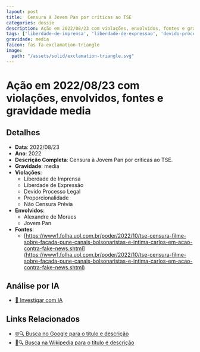 ```yaml
---
layout: post
title:  Censura à Jovem Pan por críticas ao TSE
categories: dossie
description: Ação em 2022/08/23 com violações, envolvidos, fontes e gravidade media
tags: ['liberdade-de-imprensa', 'liberdade-de-expressao', 'devido-processo-legal', 'proporcionalidade', 'nao-censura-previa', 'alexandre-de-moraes', 'jovem-pan', 'gravidade-media']
gravidade: media
faicon: fas fa-exclamation-triangle
image:
  path: "/assets/solid/exclamation-triangle.svg"
---
```


# Ação em 2022/08/23 com violações, envolvidos, fontes e gravidade media

## Detalhes
- **Data**: 2022/08/23
- **Ano**: 2022
- **Descrição Completa**: Censura à Jovem Pan por críticas ao TSE.
- **Gravidade**: media <i class="fas fas fa-exclamation-triangle fa-2x"></i>
- **Violações**:
  - Liberdade de Imprensa
  - Liberdade de Expressão
  - Devido Processo Legal
  - Proporcionalidade
  - Não Censura Prévia
- **Envolvidos**:
  - Alexandre de Moraes
  - Jovem Pan
- **Fontes**:
  - [https://www1.folha.uol.com.br/poder/2022/10/tse-censura-filme-sobre-facada-pune-canais-bolsonaristas-e-intima-carlos-em-acao-contra-fake-news.shtml](https://www1.folha.uol.com.br/poder/2022/10/tse-censura-filme-sobre-facada-pune-canais-bolsonaristas-e-intima-carlos-em-acao-contra-fake-news.shtml)

## Análise por IA
- [🤖 Investigar com IA](https://www.perplexity.ai/search?q=%22Alexandre%20de%20Moraes%22%20Censura%20%C3%A0%20Jovem%20Pan%20por%20cr%C3%ADticas%20ao%20TSE%20Censura%20%C3%A0%20Jovem%20Pan%20por%20cr%C3%ADticas%20ao%20TSE.%20Liberdade%20de%20Imprensa%20Liberdade%20de%20Express%C3%A3o%20Devido%20Processo%20Legal%20Proporcionalidade%20N%C3%A3o%20Censura%20Pr%C3%A9via%202022%20gravidade%20media)

## Links Relacionados
- [🌐🔍 Busca no Google para o título e descrição](https://www.google.com/search?q=%22Alexandre%20de%20Moraes%22%20Censura%20%C3%A0%20Jovem%20Pan%20por%20cr%C3%ADticas%20ao%20TSE%20Censura%20%C3%A0%20Jovem%20Pan%20por%20cr%C3%ADticas%20ao%20TSE.%20Liberdade%20de%20Imprensa%20Liberdade%20de%20Express%C3%A3o%20Devido%20Processo%20Legal%20Proporcionalidade%20N%C3%A3o%20Censura%20Pr%C3%A9via%202022%20gravidade%20media)
- [📖🔍 Busca na Wikipedia para o título e descrição](https://pt.wikipedia.org/w/index.php?search=%22Alexandre%20de%20Moraes%22%20Censura%20%C3%A0%20Jovem%20Pan%20por%20cr%C3%ADticas%20ao%20TSE%20Censura%20%C3%A0%20Jovem%20Pan%20por%20cr%C3%ADticas%20ao%20TSE.%20Liberdade%20de%20Imprensa%20Liberdade%20de%20Express%C3%A3o%20Devido%20Processo%20Legal%20Proporcionalidade%20N%C3%A3o%20Censura%20Pr%C3%A9via%202022%20gravidade%20media)

